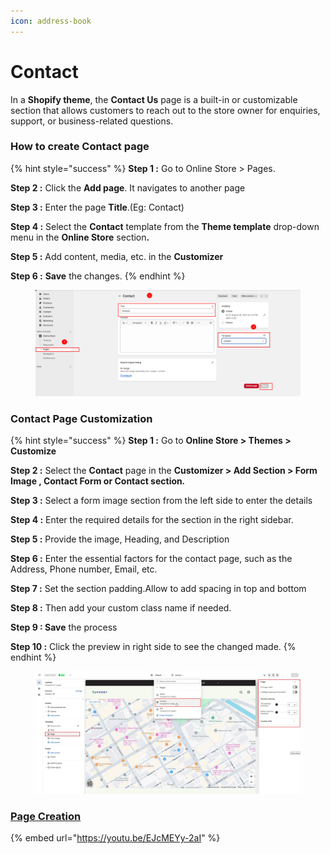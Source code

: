```yaml
---
icon: address-book
---
```


# Contact

In a **Shopify theme**, the **Contact Us** page is a built-in or customizable section that allows customers to reach out to the store owner for enquiries, support, or business-related questions.

### How to create Contact page

{% hint style="success" %}
**Step 1 :** Go to Online Store > Pages.

**Step 2 :** Click the **Add page**. It navigates to another page

**Step 3 :** Enter the page **Title**.(Eg: Contact)

**Step 4 :** Select the **Contact** template from the **Theme template** drop-down menu in the **Online Store** sectio&#x6E;**.**

**Step 5 :** Add content, media, etc. in the **Customizer**&#x20;

**Step 6 :** **Save** the changes.
{% endhint %}

<figure><img src="../.gitbook/assets/contact.png" alt=""><figcaption></figcaption></figure>

### Contact Page Customization

{% hint style="success" %}
**Step 1 :** Go to **Online Store > Themes > Customize**

**Step 2 :** Select the **Contact** page in the **Customizer > Add Section > Form Image , Contact Form or Contact section**_**.**_

**Step 3 :** Select a form image section from the left side to enter the details

**Step 4 :** Enter the required details for the section in the right sidebar.

**Step 5 :** Provide the image, Heading, and Description&#x20;

**Step 6 :** Enter the essential factors for the contact page, such as the Address, Phone number, Email, etc.

**Step 7 :** Set the section padding.Allow to add spacing in top and bottom

**Step 8 :** Then add your custom class name if needed.

**Step 9 : Save** the process

**Step 10 :** Click the preview in right side to see the changed made.
{% endhint %}



<figure><img src="../.gitbook/assets/contact-page.jpg" alt=""><figcaption></figcaption></figure>

### [Page Creation](https://help.shopify.com/en/manual/online-store/themes/customizing-themes/add-contact-page)

{% embed url="https://youtu.be/EJcMEYy-2aI" %}
